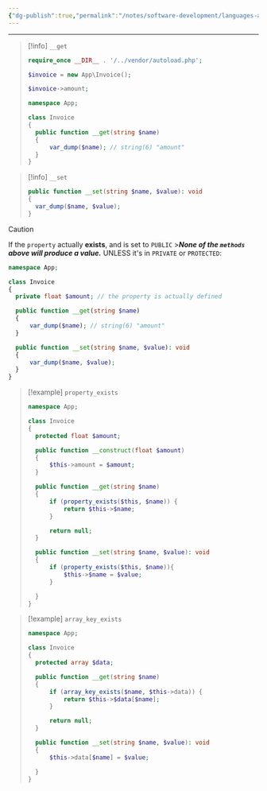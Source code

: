 ```yaml
---
{"dg-publish":true,"permalink":"/notes/software-development/languages-and-frameworks/web-development/backend/php/02-object-oriented-programming-oop/09-magic-methods/01-get-and-set/","tags":["programming","php","webdevelopment","backend","OOP"],"created":"2025-07-13T15:24:54.993+08:00"}
---
```



---

> [!info] `__get`
>
> ```php
> require_once __DIR__ . '/../vendor/autoload.php';
>
> $invoice = new App\Invoice();
>
> $invoice->amount;
> ```
>
> ```php
> namespace App;
>
> class Invoice
> {
> 	public function __get(string $name)
> 	{
> 		var_dump($name); // string(6) "amount"
> 	}
> }
> ```

> [!info] `__set`
>
> ```php
> public function __set(string $name, $value): void
> {
> 	var_dump($name, $value);
> }
> ```

> [!caution]
> If the `property` actually **exists**, and is set to `PUBLIC` >**_None of the `methods` above will produce a value._**
> UNLESS it's in `PRIVATE` or `PROTECTED`:
>
> ```php
> namespace App;
>
> class Invoice
> {
> 	private float $amount; // the property is actually defined
>
> 	public function __get(string $name)
> 	{
> 		var_dump($name); // string(6) "amount"
> 	}
>
> 	public function __set(string $name, $value): void
> 	{
> 		var_dump($name, $value);
> 	}
> }
> ```

> [!example] `property_exists`
>
> ```php
> namespace App;
>
> class Invoice
> {
> 	protected float $amount;
>
> 	public function __construct(float $amount)
> 	{
> 		$this->amount = $amount;
> 	}
>
> 	public function __get(string $name)
> 	{
> 		if (property_exists($this, $name)) {
> 			return $this->$name;
> 		}
>
> 		return null;
> 	}
>
> 	public function __set(string $name, $value): void
> 	{
> 		if (property_exists($this, $name)){
> 			$this->$name = $value;
> 		}
>
> 	}
> }
> ```

> [!example] `array_key_exists`
>
> ```php
> namespace App;
>
> class Invoice
> {
> 	protected array $data;
>
> 	public function __get(string $name)
> 	{
> 		if (array_key_exists($name, $this->data)) {
> 			return $this->$data[$name];
> 		}
>
> 		return null;
> 	}
>
> 	public function __set(string $name, $value): void
> 	{
> 		$this->data[$name] = $value;
>
> 	}
> }
> ```
